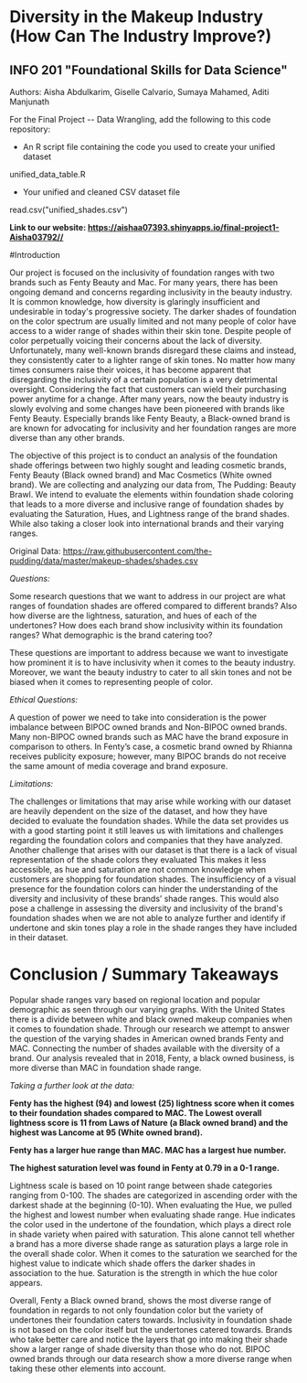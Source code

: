 # Diversity in the Makeup Industry (How Can The Industry Improve?)
## INFO 201 "Foundational Skills for Data Science"

Authors: Aisha Abdulkarim, Giselle Calvario, Sumaya Mahamed, Aditi Manjunath


For the Final Project -- Data Wrangling, add the following to this code repository:


* An R script file containing the code you used to create your unified dataset

unified_data_table.R


* Your unified and cleaned CSV dataset file

read.csv("unified_shades.csv")


**Link to our website: https://aishaa07393.shinyapps.io/final-project1-Aisha03792//**


#Introduction

Our project is focused on the inclusivity of foundation ranges with two brands such as Fenty Beauty and Mac. For many years, there has been ongoing demand and concerns regarding inclusivity in the beauty industry. It is common knowledge, how diversity is glaringly insufficient and undesirable in today's progressive society. The darker shades of foundation on the color spectrum are usually limited and not many people of color have access to a wider range of shades within their skin tone. Despite people of color perpetually voicing their concerns about the lack of diversity. Unfortunately, many well-known brands disregard these claims and instead, they consistently cater to a lighter range of skin tones. No matter how many times consumers raise their voices, it has become apparent that disregarding the inclusivity of a certain population is a very detrimental oversight. Considering the fact that customers can wield their purchasing power anytime for a change. After many years, now the beauty industry is slowly evolving and some changes have been pioneered with brands like Fenty Beauty. Especially brands like Fenty Beauty, a Black-owned brand is are known for advocating for inclusivity and her foundation ranges are more diverse than any other brands.

The objective of this project is to conduct an analysis of the foundation shade offerings between two highly sought and leading cosmetic brands, Fenty Beauty (Black owned brand) and Mac Cosmetics (White owned brand). We are collecting and analyzing our data from, The Pudding: Beauty Brawl. We intend to evaluate the elements within foundation shade coloring that leads to a more diverse and inclusive range of foundation shades by evaluating the Saturation, Hues, and Lightness range of the brand shades. While also taking a closer look into international brands and their varying ranges. 


Original Data: https://raw.githubusercontent.com/the-pudding/data/master/makeup-shades/shades.csv


*Questions:*

Some research questions that we want to address in our project are what ranges of foundation shades are offered compared to different brands? Also how diverse are the lightness, saturation, and hues of each of the undertones? How does each brand show inclusivity within its foundation ranges? What demographic is the brand catering too?

These questions are important to address because we want to investigate how prominent it is to have inclusivity when it comes to the beauty industry. Moreover, we want the beauty industry to cater to all skin tones and not be biased when it comes to representing people of color.


*Ethical Questions:*

A question of power we need to take into consideration is the power imbalance between BIPOC owned brands and Non-BIPOC owned brands. Many non-BIPOC owned brands such as MAC have the brand exposure in comparison to others. In Fenty’s case, a cosmetic brand owned by Rhianna receives publicity exposure; however, many BIPOC brands do not receive the same amount of media coverage and brand exposure.


*Limitations:*

The challenges or limitations that may arise while working with our dataset are heavily dependent on the size of the dataset, and how they have decided to evaluate the foundation shades. While the data set provides us with a good starting point it still leaves us with limitations and challenges regarding the foundation colors and companies that they have analyzed. Another challenge that arises with our dataset is that there is a lack of visual representation of the shade colors they evaluated This makes it less accessible, as hue and saturation are not common knowledge when customers are shopping for foundation shades. The insufficiency of a visual presence for the foundation colors can hinder the understanding of the diversity and inclusivity of these brands’ shade ranges. This would also pose a challenge in assessing the diversity and inclusivity of the brand's foundation shades when we are not able to analyze further and identify if undertone and skin tones play a role in the shade ranges they have included in their dataset.


# Conclusion / Summary Takeaways

Popular shade ranges vary based on regional location and popular demographic as seen through our varying graphs. With the United States there is a divide between white and black owned makeup companies when it comes to foundation shade. Through our research we attempt to answer the question of the varying shades in American owned brands Fenty and MAC. Connecting the number of shades available with the diversity of a brand. Our analysis revealed that in 2018, Fenty, a black owned business, is more diverse than MAC in foundation shade range.


*Taking a further look at the data:*

**Fenty has the highest (94) and lowest (25) lightness score when it comes to their foundation shades compared to MAC. The Lowest overall lightness score is 11 from Laws of Nature (a Black owned brand) and the highest was Lancome at 95 (White owned brand).** 

**Fenty has a larger hue range than MAC. MAC has a largest hue number.** 

**The highest saturation level was found in Fenty at 0.79 in a 0-1 range.**

Lightness scale is based on 10 point range between shade categories ranging from 0-100. The shades are categorized in ascending order with the darkest shade at the beginning (0-10).
When evaluating the Hue, we pulled the highest and lowest number when evaluating shade range. Hue indicates the color used in the undertone of the foundation, which plays a direct role in shade variety when paired with saturation. This alone cannot tell whether a brand has a more diverse shade range as saturation plays a large role in the overall shade color. When it comes to the saturation we searched for the highest value to indicate which shade offers the darker shades in association to the hue. Saturation is the strength in which the hue color appears. 

Overall, Fenty a Black owned brand, shows the most diverse range of foundation in regards to not only foundation color but the variety of undertones their foundation caters towards. Inclusivity in foundation shade is not based on the color itself but the undertones catered towards. Brands who take better care and notice the layers that go into making their shade show a larger range of shade diversity than those who do not. BIPOC owned brands through our data research show a more diverse range when taking these other elements into account. 
